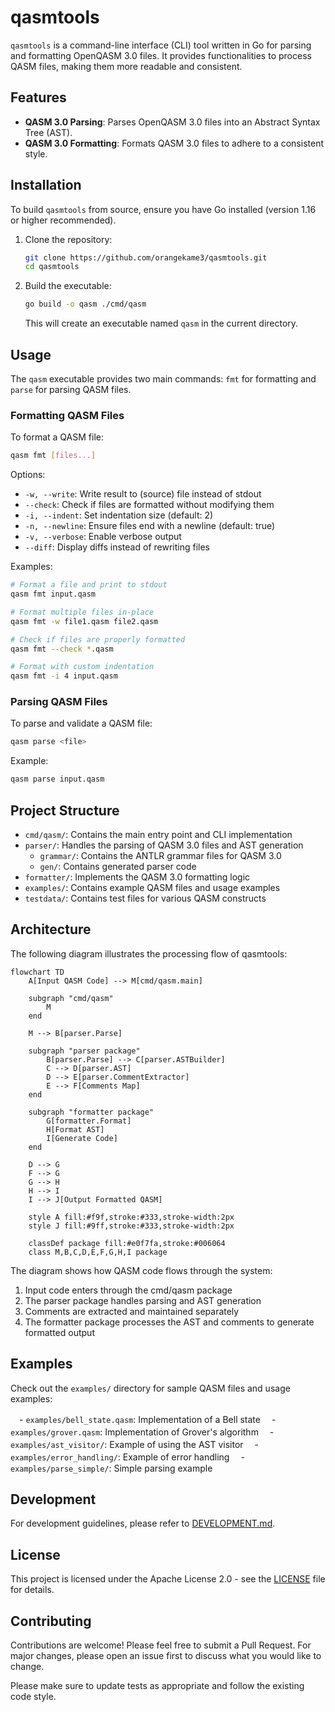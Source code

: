 # qasmtools

`qasmtools` is a command-line interface (CLI) tool written in Go for parsing and formatting OpenQASM 3.0 files. It provides functionalities to process QASM files, making them more readable and consistent.

## Features

* **QASM 3.0 Parsing**: Parses OpenQASM 3.0 files into an Abstract Syntax Tree (AST).
* **QASM 3.0 Formatting**: Formats QASM 3.0 files to adhere to a consistent style.

## Installation

To build `qasmtools` from source, ensure you have Go installed (version 1.16 or higher recommended).

1. Clone the repository:

    ```bash
    git clone https://github.com/orangekame3/qasmtools.git
    cd qasmtools
    ```

2. Build the executable:

    ```bash
    go build -o qasm ./cmd/qasm
    ```

    This will create an executable named `qasm` in the current directory.

## Usage

The `qasm` executable provides two main commands: `fmt` for formatting and `parse` for parsing QASM files.

### Formatting QASM Files

To format a QASM file:

```bash
qasm fmt [files...]
```

Options:

- `-w, --write`: Write result to (source) file instead of stdout
- `--check`: Check if files are formatted without modifying them
- `-i, --indent`: Set indentation size (default: 2)
- `-n, --newline`: Ensure files end with a newline (default: true)
- `-v, --verbose`: Enable verbose output
- `--diff`: Display diffs instead of rewriting files

Examples:

```bash
# Format a file and print to stdout
qasm fmt input.qasm

# Format multiple files in-place
qasm fmt -w file1.qasm file2.qasm

# Check if files are properly formatted
qasm fmt --check *.qasm

# Format with custom indentation
qasm fmt -i 4 input.qasm
```

### Parsing QASM Files

To parse and validate a QASM file:

```bash
qasm parse <file>
```

Example:

```bash
qasm parse input.qasm
```

## Project Structure

* `cmd/qasm/`: Contains the main entry point and CLI implementation
* `parser/`: Handles the parsing of QASM 3.0 files and AST generation
  * `grammar/`: Contains the ANTLR grammar files for QASM 3.0
  * `gen/`: Contains generated parser code
* `formatter/`: Implements the QASM 3.0 formatting logic
* `examples/`: Contains example QASM files and usage examples
* `testdata/`: Contains test files for various QASM constructs

## Architecture

The following diagram illustrates the processing flow of qasmtools:

```mermaid
flowchart TD
    A[Input QASM Code] --> M[cmd/qasm.main]
    
    subgraph "cmd/qasm"
        M
    end
    
    M --> B[parser.Parse]
    
    subgraph "parser package"
        B[parser.Parse] --> C[parser.ASTBuilder]
        C --> D[parser.AST]
        D --> E[parser.CommentExtractor]
        E --> F[Comments Map]
    end
    
    subgraph "formatter package"
        G[formatter.Format]
        H[Format AST]
        I[Generate Code]
    end
    
    D --> G
    F --> G
    G --> H
    H --> I
    I --> J[Output Formatted QASM]
    
    style A fill:#f9f,stroke:#333,stroke-width:2px
    style J fill:#9ff,stroke:#333,stroke-width:2px
    
    classDef package fill:#e0f7fa,stroke:#006064
    class M,B,C,D,E,F,G,H,I package
```

The diagram shows how QASM code flows through the system:
1. Input code enters through the cmd/qasm package
2. The parser package handles parsing and AST generation
3. Comments are extracted and maintained separately
4. The formatter package processes the AST and comments to generate formatted output

## Examples

Check out the `examples/` directory for sample QASM files and usage examples:

　- `examples/bell_state.qasm`: Implementation of a Bell state
　- `examples/grover.qasm`: Implementation of Grover's algorithm
　- `examples/ast_visitor/`: Example of using the AST visitor
　- `examples/error_handling/`: Example of error handling
　- `examples/parse_simple/`: Simple parsing example

## Development

For development guidelines, please refer to [DEVELOPMENT.md](DEVELOPMENT.md).

## License

This project is licensed under the Apache License 2.0 - see the [LICENSE](LICENSE) file for details.

## Contributing

Contributions are welcome! Please feel free to submit a Pull Request. For major changes, please open an issue first to discuss what you would like to change.

Please make sure to update tests as appropriate and follow the existing code style.
